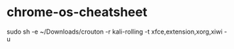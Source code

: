 # chrome-os-cheatsheet

sudo sh -e ~/Downloads/crouton -r kali-rolling -t xfce,extension,xorg,xiwi -u

